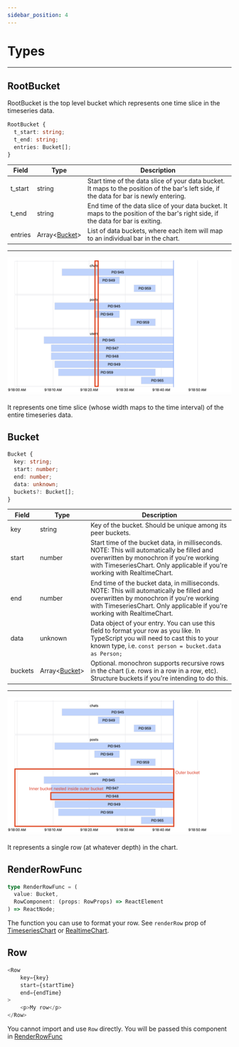 ```yaml
---
sidebar_position: 4
---
```


# Types

---

## RootBucket

RootBucket is the top level bucket which represents one time slice in the timeseries data.

```ts
RootBucket {
  t_start: string;
  t_end: string;
  entries: Bucket[];
}
```

| Field   | Type                                | Description |
| ---     | ---                                 | ---         |
| t_start | string                              | Start time of the data slice of your data bucket. It maps to the position of the bar's left side, if the data for bar is newly entering. |
| t_end   | string                              | End time of the data slice of your data bucket. It maps to the position of the bar's right side, if the data for bar is exiting. |
| entries | Array<[Bucket](/docs/types#bucket)> | List of data buckets, where each item will map to an individual bar in the chart. |
---

<img src="./rootbucket.png"/>

It represents one time slice (whose width maps to the time interval) of the entire timeseries data.

## Bucket

```ts
Bucket {
  key: string;
  start: number;
  end: number;
  data: unknown;
  buckets?: Bucket[];
}
```

| Field   | Type                                | Description |
| ---     | ---                                 | ---         |
| key | string | Key of the bucket. Should be unique among its peer buckets. |
| start | number | Start time of the bucket data, in milliseconds. NOTE: This will automatically be filled and overwritten by monochron if you're working with TimeseriesChart. Only applicable if you're working with RealtimeChart. |
| end | number | End time of the bucket data, in milliseconds. NOTE: This will automatically be filled and overwritten by monochron if you're working with TimeseriesChart. Only applicable if you're working with RealtimeChart. |
| data | unknown | Data object of your entry. You can use this field to format your row as you like. In TypeScript you will need to cast this to your known type, i.e. `const person = bucket.data as Person;` |
| buckets | Array<[Bucket](/docs/types#bucket)> | Optional. monochron supports recursive rows in the chart (i.e. rows in a row in a row, etc). Structure buckets if you're intending to do this. |
---
<img src="./bucket.png"/>

It represents a single row (at whatever depth) in the chart.

## RenderRowFunc

```ts
type RenderRowFunc = (
  value: Bucket,
  RowComponent: (props: RowProps) => ReactElement
) => ReactNode;
```

The function you can use to format your row. See `renderRow` prop of [TimeseriesChart](/docs/timeseries-chart) or [RealtimeChart](/docs/realtime-chart).

## Row

```ts
<Row
    key={key}
    start={startTime}
    end={endTime}
>
    <p>My row</p>
</Row>
```

You cannot import and use `Row` directly. You will be passed this component in [RenderRowFunc](/docs/types#renderrowfunc)
